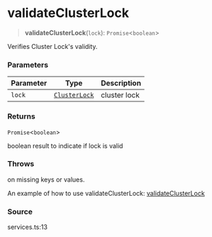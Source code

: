 # validateClusterLock

> **validateClusterLock**(`lock`): `Promise`<`boolean`>

Verifies Cluster Lock's validity.

### Parameters

| Parameter | Type                                            | Description  |
| --------- | ----------------------------------------------- | ------------ |
| `lock`    | [`ClusterLock`](../type-aliases/clusterlock.md) | cluster lock |

### Returns

`Promise`<`boolean`>

boolean result to indicate if lock is valid

### Throws

on missing keys or values.

An example of how to use validateClusterLock: [validateClusterLock](https://github.com/ObolNetwork/obol-sdk-examples/blob/main/TS-Example/index.ts#L127)

### Source

services.ts:13
